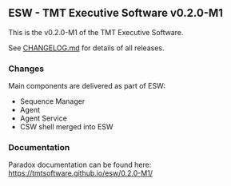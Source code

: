 ## ESW - TMT Executive Software v0.2.0-M1

This is the v0.2.0-M1 of the TMT Executive Software.

See [CHANGELOG.md](../CHANGELOG.md) for details of all releases.

### Changes
Main components are delivered as part of ESW:
- Sequence Manager
- Agent
- Agent Service
- CSW shell merged into ESW

### Documentation

Paradox documentation can be found here: https://tmtsoftware.github.io/esw/0.2.0-M1/
